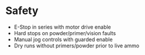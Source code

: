 # Safety

- E-Stop in series with motor drive enable
- Hard stops on powder/primer/vision faults
- Manual jog controls with guarded enable
- Dry runs without primers/powder prior to live ammo
